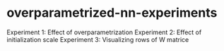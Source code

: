 # overparametrized-nn-experiments

Experiment 1: Effect of overparametrization
Experiment 2: Effect of initialization scale
Experiment 3: Visualizing rows of W matrice
